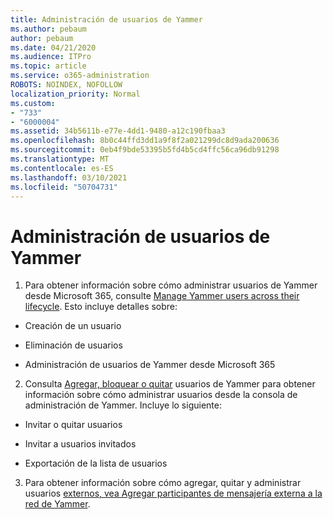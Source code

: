```yaml
---
title: Administración de usuarios de Yammer
ms.author: pebaum
author: pebaum
ms.date: 04/21/2020
ms.audience: ITPro
ms.topic: article
ms.service: o365-administration
ROBOTS: NOINDEX, NOFOLLOW
localization_priority: Normal
ms.custom:
- "733"
- "6000004"
ms.assetid: 34b5611b-e77e-4dd1-9480-a12c190fbaa3
ms.openlocfilehash: 8b0c44ffd3dd1a9f8f2a021299dc8d9ada200636
ms.sourcegitcommit: 0eb4f9bde53395b5fd4b5cd4ffc56ca96db91298
ms.translationtype: MT
ms.contentlocale: es-ES
ms.lasthandoff: 03/10/2021
ms.locfileid: "50704731"
---
```

# <a name="managing-yammer-users"></a>Administración de usuarios de Yammer

1. Para obtener información sobre cómo administrar usuarios de Yammer desde Microsoft 365, consulte [Manage Yammer users across their lifecycle](https://docs.microsoft.com/yammer/manage-yammer-users/manage-users-across-their-lifecycle). Esto incluye detalles sobre:

  - Creación de un usuario

  - Eliminación de usuarios

  - Administración de usuarios de Yammer desde Microsoft 365

2. Consulta [Agregar, bloquear o quitar](https://docs.microsoft.com/yammer/manage-yammer-users/add-block-or-remove-users) usuarios de Yammer para obtener información sobre cómo administrar usuarios desde la consola de administración de Yammer. Incluye lo siguiente:

  - Invitar o quitar usuarios

  - Invitar a usuarios invitados

  - Exportación de la lista de usuarios

3. Para obtener información sobre cómo agregar, quitar y administrar usuarios [externos, vea Agregar participantes de mensajería externa a la red de Yammer](https://docs.microsoft.com/yammer/work-with-external-users/add-external-participants).
